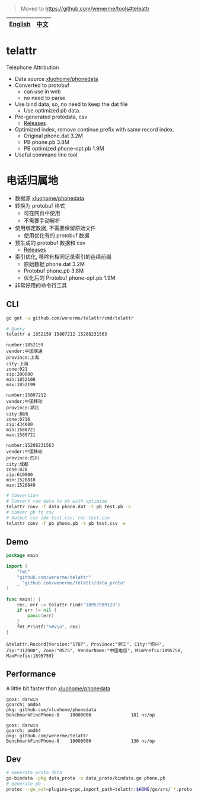 > Moved to https://github.com/wenerme/tools#teleattr

[English](#telattr) | [中文](#电话归属地)
--------|-----

# telattr
Telephone Attribution

* Data source [xluohome/phonedata](https://github.com/xluohome/phonedata)
* Converted to protobuf
    * can use in web
    * no need to parse
* Use bind data, so, no need to keep the dat file
    * Use optimized pb data.
* Pre-generated protodata, csv
    * [Releases](https://github.com/wenerme/telattr/releases)
* Optimized index, remove continue prefix with same record index.
    * Original phone.dat 3.2M
    * PB phone.pb 3.8M
    * PB optimized phone-opt.pb 1.9M
* Useful command line tool

# 电话归属地
* 数据源 [xluohome/phonedata](https://github.com/xluohome/phonedata)
* 转换为 protobuf 格式
    * 可在网页中使用
    * 不需要手动解析
* 使用绑定数据, 不需要保留原始文件
    * 使用优化有的 protobuf 数据
* 预生成的 protobuf 数据和 csv
    * [Releases](https://github.com/wenerme/telattr/releases)
* 索引优化, 移除有相同记录索引的连续前缀
    * 原始数据 phone.dat 3.2M
    * Protobuf phone.pb 3.8M
    * 优化后的 Protobuf phone-opt.pb 1.9M
* 非常好用的命令行工具

## CLI
```bash
go get -u github.com/wenerme/telattr/cmd/telattr
```

```bash
# Query
telattr a 1852159 15807212 15208231563
```
 
```
number:1852159
vendor:中国联通
province:上海
city:上海
zone:021
zip:200000
min:1852100
max:1852199

number:15807212
vendor:中国移动
province:湖北
city:荆州
zone:0716
zip:434000
min:1580721
max:1580721

number:15208231563
vendor:中国移动
province:四川
city:成都
zone:028
zip:610000
min:1520810
max:1520849
```

```bash
# Conversion
# Convert raw data to pb with optimize
telattr conv -f data phone.dat -t pb test.pb -o
# Conver pb to csv
# Output csv idx-test.csv, rec-test.csv
telattr conv -f pb phone.pb -t pb test.csv -o
```

## Demo

```go
package main

import (
	"fmt"
	"github.com/wenerme/telattr"
	_ "github.com/wenerme/telattr/data_proto"
)

func main() {
	rec, err := telattr.Find("18957509123")
	if err != nil {
		panic(err)
	}
	fmt.Printf("%#v\n", rec)
}
```

```
&telattr.Record{Version:"1707", Province:"浙江", City:"绍兴", Zip:"312000", Zone:"0575", VendorName:"中国电信", MinPrefix:1895750, MaxPrefix:1895759}
```


## Performance

A little bit faster than [xluohome/phonedata](https://github.com/xluohome/phonedata)

```
goos: darwin
goarch: amd64
pkg: github.com/xluohome/phonedata
BenchmarkFindPhone-8    10000000               181 ns/op

goos: darwin
goarch: amd64
pkg: github.com/wenerme/telattr
BenchmarkFindPhone-8    10000000               136 ns/op
```

## Dev
```bash
# Generate proto data
go-bindata -pkg data_proto -o data_proto/bindata.go phone.pb
# Generate pb
protoc --go_out=plugins=grpc,import_path=telattr:$HOME/go/src/ *.proto
```
